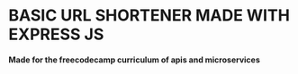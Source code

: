 # BASIC URL SHORTENER MADE WITH EXPRESS JS

#### Made for the freecodecamp curriculum of apis and microservices
